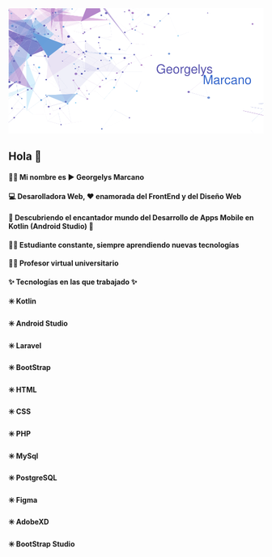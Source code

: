 <picture>
  <source media="(prefers-color-scheme: dark)" srcset="images/bannerGithubB.png">
  <source media="(prefers-color-scheme: light)" srcset="images/bannerGithub.png">
  <img alt="Shows an illustrated sun in light mode and a moon with stars in dark mode." src="images/bannerGithub.png">
</picture>

## Hola 👋

#### 🙋‍♀️ Mi nombre es :arrow_forward: Georgelys Marcano 

#### 💻 Desarolladora Web, ❤️ enamorada del FrontEnd y del Diseño Web 

#### 📱 Descubriendo el encantador mundo del Desarrollo de Apps Mobile en Kotlin (Android Studio) 🥰

#### 👩‍🎓 Estudiante constante, siempre aprendiendo nuevas tecnologías

#### 👩‍🏫 Profesor virtual universitario

#### ✨ **Tecnologías en las que trabajado** ✨
 #### :eight_spoked_asterisk: Kotlin
 #### :eight_spoked_asterisk: Android Studio
 #### :eight_spoked_asterisk: Laravel
 #### :eight_spoked_asterisk: BootStrap
 #### :eight_spoked_asterisk: HTML
 #### :eight_spoked_asterisk: CSS
 #### :eight_spoked_asterisk: PHP
 #### :eight_spoked_asterisk: MySql
 #### :eight_spoked_asterisk: PostgreSQL
 #### :eight_spoked_asterisk: Figma
 #### :eight_spoked_asterisk: AdobeXD
 #### :eight_spoked_asterisk: BootStrap Studio


<!--
**GMarcanoB/GMarcanoB** is a ✨ _special_ ✨ repository because its `README.md` (this file) appears on your GitHub profile.

Here are some ideas to get you started:

- 🔭 I’m currently working on ...
- 🌱 I’m currently learning ...
- 👯 I’m looking to collaborate on ...
- 🤔 I’m looking for help with ...
- 💬 Ask me about ...
- 📫 How to reach me: ...
- 😄 Pronouns: ...
- ⚡ Fun fact: ...
-->


[images/bannerGithub.png]: images/bannerGithub.png
